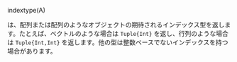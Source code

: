 indextype(A)

は、配列または配列のようなオブジェクトの期待されるインデックス型を返します。たとえば、ベクトルのような場合は `Tuple{Int}` を返し、行列のような場合は `Tuple{Int,Int}` を返します。他の型は整数ベースでないインデックスを持つ場合があります。
